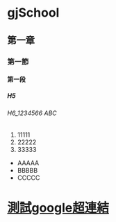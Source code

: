 # gjSchool
## 第一章
### 第一節
#### 第一段
##### H5
###### H6_1234566 ABC

1. 11111
2. 22222
3. 33333

* AAAAA
* BBBBB
* CCCCC

# [測試google超連結](https://www.google.com)
